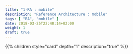 ```yaml
---
title: "1-RA : mobile"
description: "Reference Architecture : mobile"
tags: [ "RA", "mobile" ]
date: 2018-03-25T22:40:14+02:00
weight: 1
draft: true
---
```

{{% children style="card" depth="1"  description="true" %}}

